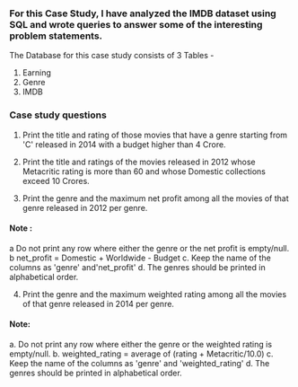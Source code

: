 ### For this Case Study, I have analyzed the IMDB dataset using SQL and wrote queries to answer some of the interesting problem statements.

The Database for this case study consists of 3 Tables -
1. Earning
2. Genre
3. IMDB

### Case study questions

1.  Print the title and rating of those movies that have a genre starting from 'C' released in 2014 with a budget higher than 4 Crore.

2. Print the title and ratings of the movies released in 2012 whose Metacritic rating is more than 60 and whose Domestic collections exceed 10 Crores.

3. Print the genre and the maximum net profit among all the movies of that genre released in 2012 per genre. 

#### Note :
a Do not print any row where either the genre or the net profit is empty/null.\
b net_profit = Domestic + Worldwide - Budget
c. Keep the name of the columns as 'genre' and'net_profit'
d. The genres should be printed in alphabetical order. 

4. Print the genre and the maximum weighted rating among all the movies of that genre released in 2014 per genre.

#### Note:
a. Do not print any row where either the genre or the weighted rating is empty/null.
b. weighted_rating = average of (rating + Metacritic/10.0)
c. Keep the name of the columns as 'genre' and 'weighted_rating'
d. The genres should be printed in alphabetical order.
